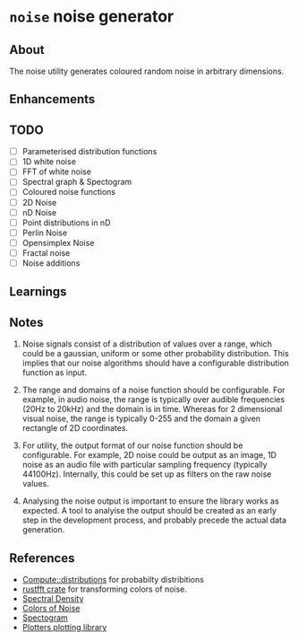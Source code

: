 # `noise` noise generator

## About

The noise utility generates coloured random noise in arbitrary dimensions. 

## Enhancements

## TODO

- [ ] Parameterised distribution functions
- [ ] 1D white noise
- [ ] FFT of white noise
- [ ] Spectral graph & Spectogram
- [ ] Coloured noise functions
- [ ] 2D Noise
- [ ] nD Noise
- [ ] Point distributions in nD
- [ ] Perlin Noise
- [ ] Opensimplex Noise
- [ ] Fractal noise
- [ ] Noise additions

## Learnings

## Notes

1) Noise signals consist of a distribution of values over a range, 
which could be a gaussian, uniform or some other probability distribution.
This implies that our noise algorithms should have a configurable 
distribution function as input. 

2) The range and domains of a noise function should be configurable. For 
example, in audio noise, the range is typically over audible frequencies 
(20Hz to 20kHz) and the domain is in time. Whereas for 2 dimensional 
visual noise, the range is typically 0-255 and the domain a given 
rectangle of 2D coordinates.

3) For utility, the output format of our noise function should be 
configurable. For example, 2D noise could be output as an image, 1D noise
as an audio file with particular sampling frequency (typically 44100Hz). 
Internally, this could be set up as filters on the raw noise values.

4) Analysing the noise output is important to ensure the library works as 
expected. A tool to analyise the output should be created as an early step 
in the development process, and probably precede the actual data generation.

## References

- [Compute::distributions](https://docs.rs/compute/latest/compute/distributions/) for probabilty distribitions 
- [rustfft crate](https://docs.rs/rustfft/latest/rustfft/) for transforming colors of noise.
- [Spectral Density](https://en.wikipedia.org/wiki/Spectral_density)
- [Colors of Noise](https://en.wikipedia.org/wiki/Colors_of_noise)
- [Spectogram](https://en.wikipedia.org/wiki/Spectrogram)
- [Plotters plotting library](https://github.com/plotters-rs/plotters)